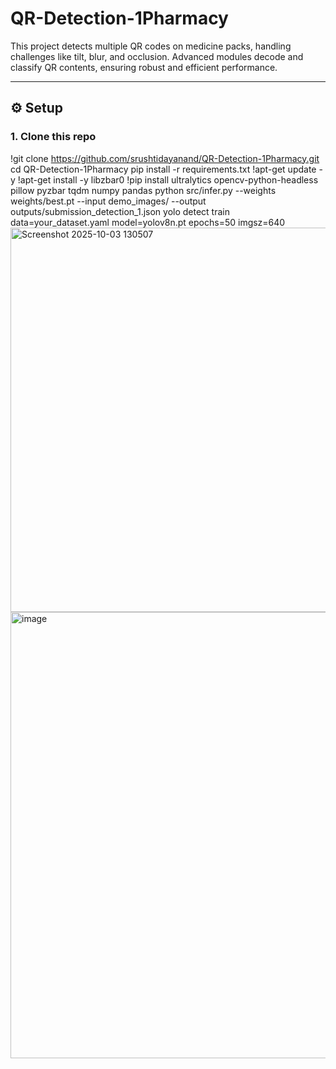 # QR-Detection-1Pharmacy
This project detects multiple QR codes on medicine packs, handling challenges like tilt, blur, and occlusion. Advanced modules decode and classify QR contents, ensuring robust and efficient performance.



---

## ⚙️ Setup

### 1. Clone this repo
!git clone https://github.com/srushtidayanand/QR-Detection-1Pharmacy.git
cd QR-Detection-1Pharmacy
pip install -r requirements.txt
!apt-get update -y
!apt-get install -y libzbar0
!pip install ultralytics opencv-python-headless pillow pyzbar tqdm numpy pandas
python src/infer.py --weights weights/best.pt --input demo_images/ --output outputs/submission_detection_1.json
yolo detect train data=your_dataset.yaml model=yolov8n.pt epochs=50 imgsz=640
<img width="1345" height="615" alt="Screenshot 2025-10-03 130507" src="https://github.com/user-attachments/assets/a64bd27b-2c2e-4a11-87ba-9cfa9eb45ec8" />
<img width="717" height="714" alt="image" src="https://github.com/user-attachments/assets/a53a4b5c-f68c-4124-946b-eaddb236687b" />
